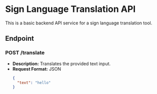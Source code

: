 # Sign Language Translation API

This is a basic backend API service for a sign language translation tool.

## Endpoint

### POST /translate

- **Description:** Translates the provided text input.
- **Request Format:** JSON
  ```json
  {
    "text": "hello"
  }

